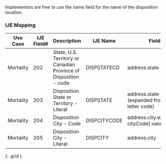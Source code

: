 Implementors are free to use the name field for the name of the disposition location.
### IJE Mapping

| **Use Case** |  **IJE Field#**   |  **Description**  | **IJE Name**  |  **Field**  |  **Type**  | **Value Set**  |
| :---------: | --------------- | ------------ | ------------- | ---------- | ---------- | -------------- |
| Mortality | 202 | State, U.S. Territory or Canadian Province of Disposition - code | DISPSTATECD | address.state |string |[StatesTerritoriesAndProvincesVS] |
| Mortality | 203 | Disposition State or Territory - Literal | DISPSTATE | address.state (expanded from 2 letter code) |string |See [StateLiterals] |
| Mortality | 204 | Disposition City - Code | DISPCITYCODE | address.city.extension[ cityCode].value |integer |see [CityCodes] |
| Mortality | 205 | Disposition City - Literal | DISPCITY | address.city |string |- |
{: .grid }
